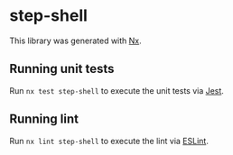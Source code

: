 # step-shell

This library was generated with [Nx](https://nx.dev).

## Running unit tests

Run `nx test step-shell` to execute the unit tests via [Jest](https://jestjs.io).

## Running lint

Run `nx lint step-shell` to execute the lint via [ESLint](https://eslint.org/).
